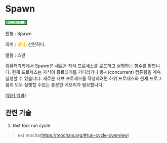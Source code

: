 # Spawn
![Backend](../2TAT1C/Label_Backend.png)

원형 : Spawn

의미  : <span style="color:#FFBF00; font-weight:bold;">낳다</span>, 산란하다.

발음 : 스판

컴퓨터과학에서 Spawn은 새로운 자식 프로세스를 로드하고 실행하는 함수를 말합니다. 현재 프로세스는 자식이 종료되기를 기다리거나 동시(concurrent) 컴퓨팅을 계속 실행할 수 있습니다.
새로운 서브 프로세스를 작성하려면 하위 프로세스와 현재 프로그램이 모두 실행할 수있는 충분한 메모리가 필요합니다.

([위키 백과](https://en.wikipedia.org/wiki/Spawn_(computing)))

## 관련 기술
1. test tool run cycle
> ex) mocha(https://mochajs.org/#run-cycle-overview)
